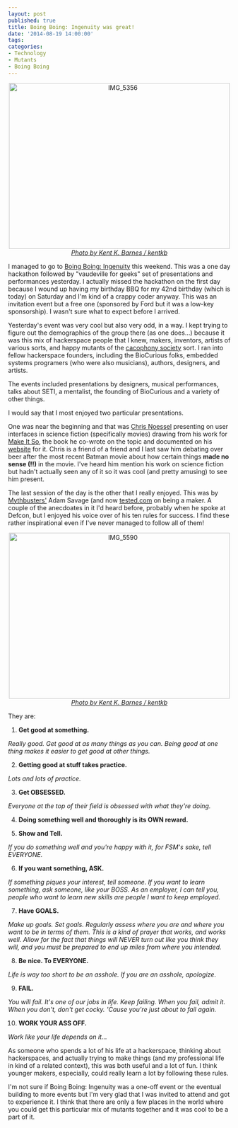 ```yaml
---
layout: post
published: true
title: Boing Boing: Ingenuity was great!
date: '2014-08-19 14:00:00'
tags: 
categories:
- Technology
- Mutants
- Boing Boing
---
```

<div style="text-align:center"><a href="http://www.flickr.com/photos/kentkb/9541369579/" title="IMG_5356 by kentkb, on Flickr"><img src="http://farm8.staticflickr.com/7293/9541369579_f0b3196486.jpg" width="500" height="375" alt="IMG_5356"></a><br><em><a href="http://www.kentkb.com/">Photo by Kent K. Barnes / kentkb</a></em></div>

I managed to go to [Boing Boing: Ingenuity](http://boingboing.net/tag/ingenuity) this weekend. This was a one day hackathon followed by "vaudeville for geeks" set of presentations and performances yesterday. I actually missed the hackathon on the first day because I wound up having my birthday BBQ for my 42nd birthday (which is today) on Saturday and I'm kind of a crappy coder anyway. This was an invitation event but a free one (sponsored by Ford but it was a low-key sponsorship). I wasn't sure what to expect before I arrived.

Yesterday's event was very cool but also very odd, in a way. I kept trying to figure out the demographics of the group there (as one does…) because it was this mix of hackerspace people that I knew, makers, inventors, artists of various sorts, and happy mutants of the [cacophony society](http://en.wikipedia.org/wiki/Cacophony_Society) sort. I ran into fellow hackerspace founders, including the BioCurious folks, embedded systems programers (who were also musicians), authors, designers, and artists. 

The events included presentations by designers, musical performances, talks about SETI, a mentalist, the founding of BioCurious and a variety of other things.

I would say that I most enjoyed two particular presentations. 

One was near the beginning and that was [Chris Noessel](http://about.me/christophernoessel) presenting on user interfaces in science fiction (specifically movies) drawing from his work for [Make It So](http://www.amazon.com/Make-It-So-Nathan-Shedroff/dp/1933820985/), the book he co-wrote on the topic and documented on his [website](http://www.scifiinterfaces.com/) for it. Chris is a friend of a friend and I last saw him debating over beer after the most recent Batman movie about how certain things **made no sense (!!)** in the movie. I've heard him mention his work on science fiction but hadn't actually seen any of it so it was cool (and pretty amusing) to see him present.

The last session of the day is the other that I really enjoyed. This was by [Mythbusters'](http://dsc.discovery.com/tv-shows/mythbusters) Adam Savage (and now [tested.com](http://www.tested.com/) on being a maker. A couple of the anecdoates in it I'd heard before, probably when he spoke at Defcon, but I enjoyed his voice over of his ten rules for success. I find these rather inspirational even if I've never managed to follow all of them!

<div style="text-align:center"><a href="http://www.flickr.com/photos/kentkb/9544486636/" title="IMG_5590 by kentkb, on Flickr"><img src="http://farm4.staticflickr.com/3788/9544486636_098a505316.jpg" width="500" height="375" alt="IMG_5590"></a><br><em><a href="http://www.kentkb.com/">Photo by Kent K. Barnes / kentkb</a></em></div>

They are:

1. **Get good at something.**

*Really good. Get good at as many things as you can. Being good at one thing makes it easier to get good at other things.*

2. **Getting good at stuff takes practice.**

*Lots and lots of practice.*

3. **Get OBSESSED.**

*Everyone at the top of their field is obsessed with what they're doing.*

4. **Doing something well and thoroughly is its OWN reward.**

5. **Show and Tell.**

*If you do something well and you're happy with it, for FSM's sake, tell EVERYONE.*

6. **If you want something, ASK.**

*If something piques your interest, tell someone. If you want to learn something, ask someone, like your BOSS. As an employer, I can tell you, people who want to learn new skills are people I want to keep employed.*

7. **Have GOALS.**

*Make up goals. Set goals. Regularly assess where you are and where you want to be in terms of them. This is a kind of prayer that works, and works well. Allow for the fact that things will NEVER turn out like you think they will, and you must be prepared to end up miles from where you intended.*

8. **Be nice. To EVERYONE.**

*Life is way too short to be an asshole. If you are an asshole, apologize.*

9. **FAIL.**

*You will fail. It's one of our jobs in life. Keep failing. When you fail, admit it. When you don't, don't get cocky. 'Cause you're just about to fail again.*

10. **WORK YOUR ASS OFF.**

*Work like your life depends on it…*

As someone who spends a lot of his life at a hackerspace, thinking about hackerspaces, and actually trying to make things (and my professional life in kind of a related context), this was both useful and a lot of fun. I think younger makers, especially, could really learn a lot by following these rules. 

I'm not sure if Boing Boing: Ingenuity was a one-off event or the eventual building to more events but I'm very glad that I was invited to attend and got to experience it. I think that there are only a few places in the world where you could get this particular mix of mutants together and it was cool to be a part of it.
